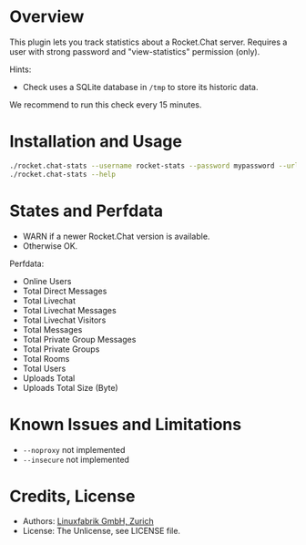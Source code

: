 # Overview

This plugin lets you track statistics about a Rocket.Chat server. Requires a user with strong password and "view-statistics" permission (only).

Hints:
* Check uses a SQLite database in `/tmp` to store its historic data.

We recommend to run this check every 15 minutes.


# Installation and Usage

```bash
./rocket.chat-stats --username rocket-stats --password mypassword --url http://localhost:3000/api/v1
./rocket.chat-stats --help
```


# States and Perfdata

* WARN if a newer Rocket.Chat version is available.
* Otherwise OK.

Perfdata:

* Online Users
* Total Direct Messages
* Total Livechat
* Total Livechat Messages
* Total Livechat Visitors
* Total Messages
* Total Private Group Messages
* Total Private Groups
* Total Rooms
* Total Users
* Uploads Total
* Uploads Total Size (Byte)


# Known Issues and Limitations

* `--noproxy` not implemented
* `--insecure` not implemented


# Credits, License

* Authors: [Linuxfabrik GmbH, Zurich](https://www.linuxfabrik.ch)
* License: The Unlicense, see LICENSE file.